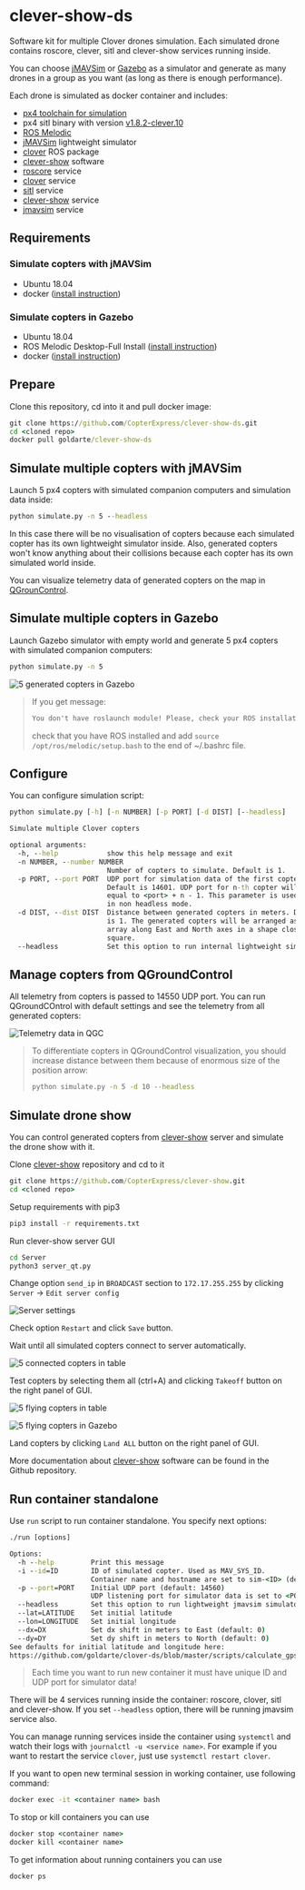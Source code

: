 # clever-show-ds

Software kit for multiple Clover drones simulation. Each simulated drone contains roscore, clever, sitl and clever-show services running inside.

You can choose [jMAVSim](https://dev.px4.io/v1.8.2/en/simulation/jmavsim.html) or [Gazebo](https://dev.px4.io/v1.8.2/en/simulation/gazebo.html) as a simulator and generate as many drones in a group as you want (as long as there is enough performance).

Each drone is simulated as docker container and includes:

* [px4 toolchain for simulation](https://dev.px4.io/v1.9.0/en/setup/dev_env.html)
* px4 sitl binary with version [v1.8.2-clever.10](https://github.com/CopterExpress/Firmware/releases/tag/v1.8.2-clever.10)
* [ROS Melodic](http://wiki.ros.org/melodic)
* [jMAVSim](https://github.com/PX4/jMAVSim) lightweight simulator
* [clover](https://github.com/CopterExpress/clever) ROS package
* [clever-show](https://github.com/CopterExpress/clever-show) software
* [roscore](https://github.com/goldarte/clover-ds/tree/master/services/roscore.service) service
* [clover](https://github.com/goldarte/clover-ds/tree/master/services/clover.service) service
* [sitl](https://github.com/goldarte/clover-ds/tree/master/services/sitl.service) service
* [clever-show](services/clever-show.service) service
* [jmavsim](https://github.com/goldarte/clover-ds/tree/master/services/jmavsim.service) service

## Requirements

### Simulate copters with jMAVSim

* Ubuntu 18.04
* docker ([install instruction](https://docs.docker.com/get-docker/))

### Simulate copters in Gazebo

* Ubuntu 18.04
* ROS Melodic Desktop-Full Install ([install instruction](http://wiki.ros.org/melodic/Installation/Ubuntu))
* docker ([install instruction](https://docs.docker.com/get-docker/))

## Prepare

Clone this repository, cd into it and pull docker image:

```cmd
git clone https://github.com/CopterExpress/clever-show-ds.git
cd <cloned repo>
docker pull goldarte/clever-show-ds
```

## Simulate multiple copters with jMAVSim

Launch 5 px4 copters with simulated companion computers and simulation data inside:

```cmd
python simulate.py -n 5 --headless
```

In this case there will be no visualisation of copters because each simulated copter has its own lightweight simulator inside. Also, generated copters won't know anything about their collisions because each copter has its own simulated world inside.

You can visualize telemetry data of generated copters on the map in [QGrounControl](#manage-copters-from-qgroundcontrol).

## Simulate multiple copters in Gazebo

Launch Gazebo simulator with empty world and generate 5 px4 copters with simulated companion computers:

```cmd
python simulate.py -n 5
```

![5 generated copters in Gazebo](docs/assets/copters-landed.png)

> If you get message:
>
> ```cmd
> You don't have roslaunch module! Please, check your ROS installation.
> ```
>
> check that you have ROS installed and add `source /opt/ros/melodic/setup.bash` to the end of ~/.bashrc file.

## Configure

You can configure simulation script:

```cmd
python simulate.py [-h] [-n NUMBER] [-p PORT] [-d DIST] [--headless]

Simulate multiple Clover copters

optional arguments:
  -h, --help            show this help message and exit
  -n NUMBER, --number NUMBER
                        Number of copters to simulate. Default is 1.
  -p PORT, --port PORT  UDP port for simulation data of the first copter.
                        Default is 14601. UDP port for n-th copter will be
                        equal to <port> + n - 1. This parameter is used only
                        in non headless mode.
  -d DIST, --dist DIST  Distance between generated copters in meters. Default
                        is 1. The generated copters will be arranged as a 2D
                        array along East and North axes in a shape close to
                        square.
  --headless            Set this option to run internal lightweight simulation.
```

## Manage copters from QGroundControl

All telemetry from copters is passed to 14550 UDP port. You can run QGroundCOntrol with default settings and see the telemetry from all generated copters:

![Telemetry data in QGC](docs/assets/copters-qgc.png)

> To differentiate copters in QGroundControl visualization, you should increase distance between them because of enormous size of the position arrow:
>
> ```cmd
> python simulate.py -n 5 -d 10 --headless
> ```

## Simulate drone show

You can control generated copters from [clever-show](https://github.com/CopterExpress/clever-show) server and simulate the drone show with it.

Clone [clever-show](https://github.com/CopterExpress/clever-show) repository and cd to it

```cmd
git clone https://github.com/CopterExpress/clever-show.git
cd <cloned repo>
```

Setup requirements with pip3

```cmd
pip3 install -r requirements.txt
```

Run clever-show server GUI

```cmd
cd Server
python3 server_qt.py
```

Change option `send_ip` in `BROADCAST` section to `172.17.255.255` by clicking `Server` -> `Edit server config`

![Server settings](docs/assets/server-settings.png)

Check option `Restart` and click `Save` button.

Wait until all simulated copters connect to server automatically.

![5 connected copters in table](docs/assets/copters-landed-table.png)

Test copters by selecting them all (ctrl+A) and clicking `Takeoff` button on the right panel of GUI.

![5 flying copters in table](docs/assets/copters-takeoff-table.png)

![5 flying copters in Gazebo](docs/assets/copters-takeoff.png)

Land copters by clicking `Land ALL` button on the right panel of GUI.

More documentation about [clever-show](https://github.com/CopterExpress/clever-show#documentation) software can be found in the Github repository.

## Run container standalone

Use `run` script to run container standalone. You specify next options:

```cmd
./run [options]

Options:
  -h --help         Print this message
  -i --id=ID        ID of simulated copter. Used as MAV_SYS_ID.
                    Container name and hostname are set to sim-<ID> (default: 1)
  -p --port=PORT    Initial UDP port (default: 14560)
                    UDP listening port for simulator data is set to <PORT>+<ID>
  --headless        Set this option to run lightweight jmavsim simulator directly in container
  --lat=LATITUDE    Set initial latitude
  --lon=LONGITUDE   Set initial longitude
  --dx=DX           Set dx shift in meters to East (default: 0)
  --dy=DY           Set dy shift in meters to North (default: 0)
See defaults for initial latitude and longitude here:
https://github.com/goldarte/clover-ds/blob/master/scripts/calculate_gps.py#L7

```

> Each time you want to run new container it must have unique ID and UDP port for simulator data!

There will be 4 services running inside the container: roscore, clover, sitl and clever-show. If you set `--headless` option, there will be running jmavsim service also.

You can manage running services inside the container using `systemctl` and watch their logs with `journalctl -u <service name>`. For example if you want to restart the service `clover`, just use `systemctl restart clover`.

If you want to open new terminal session in working container, use following command:

```cmd
docker exec -it <container name> bash
```

To stop or kill containers you can use

```cmd
docker stop <container name>
docker kill <container name>
```

To get information about running containers you can use

```cmd
docker ps
```
